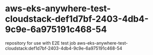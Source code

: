 # aws-eks-anywhere-test-cloudstack-def1d7bf-2403-4db4-9c9e-6a975191c468-54
repository for use with E2E test job aws-eks-anywhere-test-cloudstack:def1d7bf-2403-4db4-9c9e-6a975191c468-54
